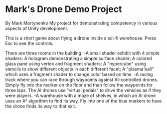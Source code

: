 # Mark's Drone Demo Project
By Mark Martynenko
My project for demonstrating competency in various aspects of Unity development.

This is a short game about flying a drone inside a sci-fi warehouse. Press Esc to see the controls.

There are three rooms in the building:
-A small shader exhibit with 4 simple shaders: A hologram demonstrating a simple surface shader; A colored glass pane using vertex and fragment shaders; A "hypercube" using stencils to show different objects in each different facet; A "plasma ball" which uses a fragment shader to change color based on time.
-A racing track where you can race through waypoints against AI-controlled drones. Simply fly into the marker on the floor and then follow the waypoints for three laps. The AI drones use "virtual pedals" to drive the vehicles as if they were players.
-A warehouse with a maze of shelves, in which an AI drone uses an A* algorithm to find its way. Fly into one of the blue markers to have the drone finds its way to that exit.
